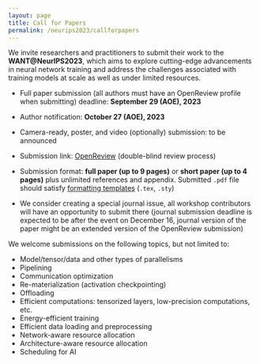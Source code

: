 ```yaml
---
layout: page
title: Call for Papers
permalink: /neurips2023/callforpapers
---
```


We invite researchers and practitioners to submit their  work to the **WANT@NeurIPS2023**, which aims to explore cutting-edge advancements in neural network training and address the challenges associated with training models at scale as well as under limited resources.

<!-- - Abstract submission deadline: **September 22 (AOE), 2023** -->

- Full paper submission (all authors must have an OpenReview profile when submitting) deadline: **September 29 (AOE), 2023**

- Author notification: **October 27 (AOE), 2023**

- Camera-ready, poster, and video (optionally) submission: to be announced

- Submission link: [OpenReview](https://openreview.net/group?id=NeurIPS.cc/2023/Workshop/WANT) (double-blind review process)

<!-- - The site will start accepting submissions on August 9, 2023. -->

- Submission format: **full paper (up to 9 pages)** or **short paper (up to 4 pages)** plus unlimited references and appendix. Submitted `.pdf` file should satisfy [formatting templates](https://github.com/want-ai-hpc/want_neurips_2023_templates) (`.tex`, `.sty`)

- We consider creating a special journal issue, all workshop contributors will have an opportunity to submit there (journal submission deadline is expected to be after the event on December 16, journal version of the paper might be an extended version of the OpenReview submission)


We welcome submissions on the following topics, but not limited to:

- Model/tensor/data and other types of parallelisms
- Pipelining
- Communication optimization
- Re-materialization (activation checkpointing)
- Offloading 
- Efficient computations: tensorized layers, low-precision computations, etc.
- Energy-efficient training
- Efficient data loading and preprocessing
- Network-aware resource allocation
- Architecture-aware resource allocation
- Scheduling for AI

